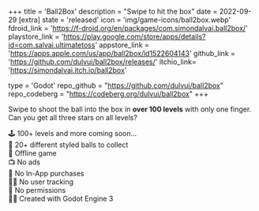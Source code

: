 +++
title = 'Ball2Box'
description = "Swipe to hit the box"
date = 2022-09-29
[extra]
state = 'released'
icon = 'img/game-icons/ball2box.webp'
fdroid_link = 'https://f-droid.org/en/packages/com.simondalvai.ball2box/'
playstore_link = 'https://play.google.com/store/apps/details?id=com.salvai.ultimatetoss'
appstore_link = 'https://apps.apple.com/us/app/ball2box/id1522604143'
github_link = 'https://github.com/dulvui/ball2box/releases/'
itchio_link= 'https://simondalvai.itch.io/ball2box'

type = 'Godot'
repo_github = "https://github.com/dulvui/ball2box"
repo_codeberg = "https://codeberg.org/dulvui/ball2box"
+++

Swipe to shoot the ball into the box in <b>over 100 levels</b> with only one finger.
Can you get all three stars on all levels?  

🕹️ 100+ levels and more coming soon...  
🌈 20+ different styled balls to collect  
📡 Offline game   
📺 No ads  
💸 No In-App purchases  
🕵️‍♀️ No user tracking  
🛑 No permissions  
👨‍💻 Created with Godot Engine 3